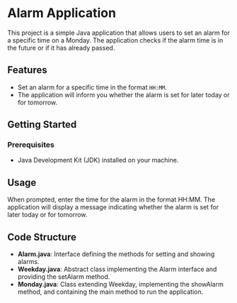 # Alarm Application

This project is a simple Java application that allows users to set an alarm for a specific time on a Monday. The application checks if the alarm time is in the future or if it has already passed.

## Features

- Set an alarm for a specific time in the format `HH:MM`.
- The application will inform you whether the alarm is set for later today or for tomorrow.

## Getting Started

### Prerequisites

- Java Development Kit (JDK) installed on your machine.

## Usage
When prompted, enter the time for the alarm in the format HH:MM.
The application will display a message indicating whether the alarm is set for later today or for tomorrow.

## Code Structure
- **Alarm.java**: Interface defining the methods for setting and showing alarms.
- **Weekday.java**: Abstract class implementing the Alarm interface and providing the setAlarm method.
- **Monday.java**: Class extending Weekday, implementing the showAlarm method, and containing the main method to run the application.
